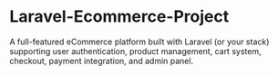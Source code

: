 # Laravel-Ecommerce-Project
A full-featured eCommerce platform built with Laravel (or your stack) supporting user authentication, product management, cart system, checkout, payment integration, and admin panel.
